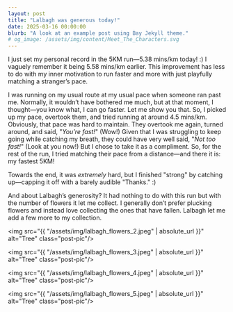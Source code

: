 ```yaml
---
layout: post
title: "Lalbagh was generous today!"
date: 2025-03-16 00:00:00
blurb: "A look at an example post using Bay Jekyll theme."
# og_image: /assets/img/content/Meet_The_Characters.svg
---
```


I just set my personal record in the 5KM run—5.38 mins/km today! :)
I vaguely remember it being 5.58 mins/km earlier. This improvement has less to do with my inner motivation to run faster and more with just playfully matching a stranger’s pace.

I was running on my usual route at my usual pace when someone ran past me. Normally, it wouldn’t have bothered me much, but at that moment, I thought—you know what, I can go faster. Let me show you that. So, I picked up my pace, overtook them, and tried running at around 4.5 mins/km. Obviously, that pace was hard to maintain. They overtook me again, turned around, and said, "<i>You’re fast!</i>" (Wow!) Given that I was struggling to keep going while catching my breath, they could have very well said, "<i>Not too fast!</i>" (Look at you now!) But I chose to take it as a compliment. So, for the rest of the run, I tried matching their pace from a distance—and there it is: my fastest 5KM!

Towards the end, it was <i>extremely</i> hard, but I finished "strong" by catching up—capping it off with a barely audible "Thanks." :)

And about Lalbagh’s generosity? It had nothing to do with this run but with the number of flowers it let me collect. I generally don’t prefer plucking flowers and instead love collecting the ones that have fallen. Lalbagh let me add a few more to my collection.

<img src="{{ "/assets/img/lalbagh_flowers_2.jpeg" | absolute_url }}" alt="Tree" class="post-pic"/>

<img src="{{ "/assets/img/lalbagh_flowers_3.jpeg" | absolute_url }}" alt="Tree" class="post-pic"/>

<img src="{{ "/assets/img/lalbagh_flowers_4.jpeg" | absolute_url }}" alt="Tree" class="post-pic"/>

<img src="{{ "/assets/img/lalbagh_flowers_5.jpeg" | absolute_url }}" alt="Tree" class="post-pic"/>
